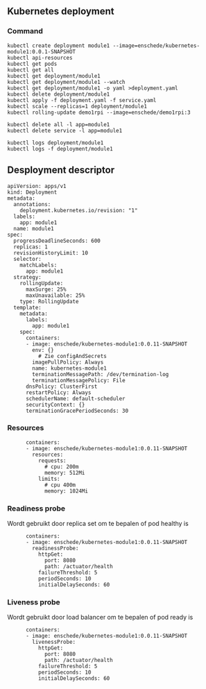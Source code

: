 ## Kubernetes deployment

### Command

    kubectl create deployment module1 --image=enschede/kubernetes-module1:0.0.1-SNAPSHOT
    kubectl api-resources
    kubectl get pods
    kubectl get all
    kubectl get deployment/module1   
    kubectl get deployment/module1 --watch  
    kubectl get deployment/module1 -o yaml >deployment.yaml   
    kubectl delete deployment/module1
    kubectl apply -f deployment.yaml -f service.yaml
    kubectl scale --replicas=1 deployment/module1
    kubectl rolling-update demo1rpi --image=enschede/demo1rpi:3
        
    kubectl delete all -l app=module1
    kubectl delete service -l app=module1
    
    kubectl logs deployment/module1
    kubectl logs -f deployment/module1

## Desployment descriptor

    apiVersion: apps/v1
    kind: Deployment
    metadata:
      annotations:
        deployment.kubernetes.io/revision: "1"
      labels:
        app: module1
      name: module1
    spec:
      progressDeadlineSeconds: 600
      replicas: 1
      revisionHistoryLimit: 10
      selector:
        matchLabels:
          app: module1
      strategy:
        rollingUpdate:
          maxSurge: 25%
          maxUnavailable: 25%
        type: RollingUpdate
      template:
        metadata:
          labels:
            app: module1
        spec:
          containers:
          - image: enschede/kubernetes-module1:0.0.11-SNAPSHOT
            env: {}
              # Zie configAndSecrets
            imagePullPolicy: Always
            name: kubernetes-module1
            terminationMessagePath: /dev/termination-log
            terminationMessagePolicy: File
          dnsPolicy: ClusterFirst
          restartPolicy: Always
          schedulerName: default-scheduler
          securityContext: {}
          terminationGracePeriodSeconds: 30

### Resources

          containers:
          - image: enschede/kubernetes-module1:0.0.11-SNAPSHOT
            resources:
              requests:
                # cpu: 200m
                memory: 512Mi
              limits:
                # cpu 400m
                memory: 1024Mi

### Readiness probe
Wordt gebruikt door replica set om te bepalen of pod healthy is

          containers:
          - image: enschede/kubernetes-module1:0.0.11-SNAPSHOT
            readinessProbe:
              httpGet:
                port: 8080
                path: /actuator/health
              failureThreshold: 5
              periodSeconds: 10
              initialDelaySeconds: 60

### Liveness probe
Wordt gebruikt door load balancer om te bepalen of pod ready is

          containers:
          - image: enschede/kubernetes-module1:0.0.11-SNAPSHOT
            livenessProbe:
              httpGet:
                port: 8080
                path: /actuator/health
              failureThreshold: 5
              periodSeconds: 10
              initialDelaySeconds: 60
